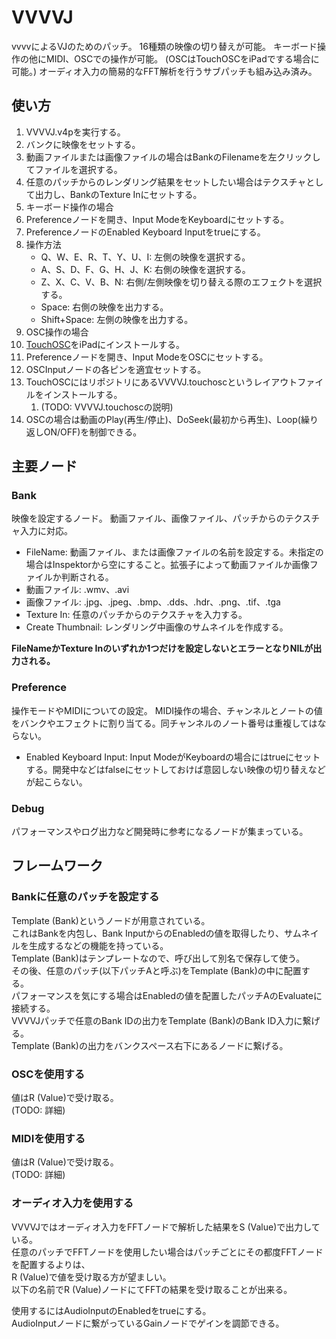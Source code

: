 VVVVJ
====

vvvvによるVJのためのパッチ。
16種類の映像の切り替えが可能。
キーボード操作の他にMIDI、OSCでの操作が可能。
(OSCはTouchOSCをiPadでする場合に可能。)
オーディオ入力の簡易的なFFT解析を行うサブパッチも組み込み済み。

使い方
----
 1. VVVVJ.v4pを実行する。
 1. バンクに映像をセットする。
  1. 動画ファイルまたは画像ファイルの場合はBankのFilenameを左クリックしてファイルを選択する。
  1. 任意のパッチからのレンダリング結果をセットしたい場合はテクスチャとして出力し、BankのTexture Inにセットする。
 1. キーボード操作の場合
  1. Preferenceノードを開き、Input ModeをKeyboardにセットする。
  1. PreferenceノードのEnabled Keyboard Inputをtrueにする。
  1. 操作方法
     * Q、W、E、R、T、Y、U、I: 左側の映像を選択する。
     * A、S、D、F、G、H、J、K: 右側の映像を選択する。
     * Z、X、C、V、B、N: 右側/左側映像を切り替える際のエフェクトを選択する。
     * Space: 右側の映像を出力する。
     * Shift+Space: 左側の映像を出力する。
 1. OSC操作の場合
  1. <a href="http://hexler.net/software/touchosc">TouchOSC</a>をiPadにインストールする。
  1. Preferenceノードを開き、Input ModeをOSCにセットする。
  1. OSCInputノードの各ピンを適宜セットする。
  1. TouchOSCにはリポジトリにあるVVVVJ.touchoscというレイアウトファイルをインストールする。
     1. (TODO: VVVVJ.touchoscの説明)
  1. OSCの場合は動画のPlay(再生/停止)、DoSeek(最初から再生)、Loop(繰り返しON/OFF)を制御できる。

主要ノード
----

### Bank
映像を設定するノード。
動画ファイル、画像ファイル、パッチからのテクスチャ入力に対応。

 * FileName: 動画ファイル、または画像ファイルの名前を設定する。未指定の場合はInspektorから空にすること。拡張子によって動画ファイルか画像ファイルか判断される。
  * 動画ファイル: .wmv、.avi
  * 画像ファイル: .jpg、.jpeg、.bmp、.dds、.hdr、.png、.tif、.tga
 * Texture In: 任意のパッチからのテクスチャを入力する。
 * Create Thumbnail: レンダリング中画像のサムネイルを作成する。

**FileNameかTexture Inのいずれか1つだけを設定しないとエラーとなりNILが出力される。**

### Preference
操作モードやMIDIについての設定。
MIDI操作の場合、チャンネルとノートの値をバンクやエフェクトに割り当てる。同チャンネルのノート番号は重複してはならない。

 * Enabled Keyboard Input: Input ModeがKeyboardの場合にはtrueにセットする。開発中などはfalseにセットしておけば意図しない映像の切り替えなどが起こらない。

### Debug
パフォーマンスやログ出力など開発時に参考になるノードが集まっている。

フレームワーク
----
### Bankに任意のパッチを設定する
Template (Bank)というノードが用意されている。  
これはBankを内包し、Bank InputからのEnabledの値を取得したり、サムネイルを生成するなどの機能を持っている。  
Template (Bank)はテンプレートなので、呼び出して別名で保存して使う。  
その後、任意のパッチ(以下パッチAと呼ぶ)をTemplate (Bank)の中に配置する。  
パフォーマンスを気にする場合はEnabledの値を配置したパッチAのEvaluateに接続する。  
VVVVJパッチで任意のBank IDの出力をTemplate (Bank)のBank ID入力に繋げる。  
Template (Bank)の出力をバンクスペース右下にあるノードに繋げる。

### OSCを使用する
値はR (Value)で受け取る。  
(TODO: 詳細)

### MIDIを使用する
値はR (Value)で受け取る。  
(TODO: 詳細)

### オーディオ入力を使用する
VVVVJではオーディオ入力をFFTノードで解析した結果をS (Value)で出力している。  
任意のパッチでFFTノードを使用したい場合はパッチごとにその都度FFTノードを配置するよりは、  
R (Value)で値を受け取る方が望ましい。  
以下の名前でR (Value)ノードにてFFTの結果を受け取ることが出来る。  

使用するにはAudioInputのEnabledをtrueにする。  
AudioInputノードに繋がっているGainノードでゲインを調節できる。
